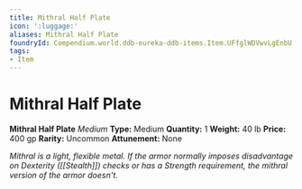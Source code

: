 ```yaml
---
title: Mithral Half Plate
icon: ':luggage:'
aliases: Mithral Half Plate
foundryId: Compendium.world.ddb-eureka-ddb-items.Item.UFfglWDVwvLgEnbU
tags:
- Item
---
```


# Mithral Half Plate

**Mithral Half Plate**
_Medium_
**Type:** Medium
**Quantity:** 1
**Weight:** 40 lb
**Price:** 400 gp
**Rarity:** Uncommon
**Attunement:** None

*Mithral is a light, flexible metal. If the armor normally imposes disadvantage on Dexterity ([[Stealth]]) checks or has a Strength requirement, the mithral version of the armor doesn't.*